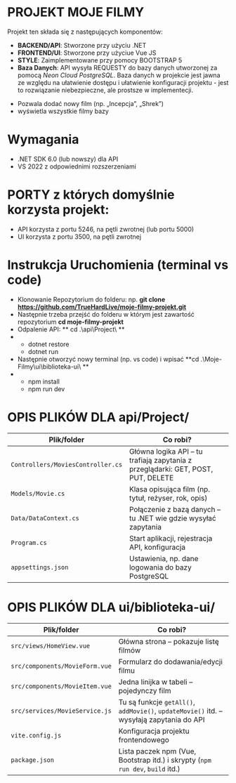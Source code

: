# PROJEKT MOJE FILMY
Projekt ten składa się z następujących komponentów:
* **BACKEND/API**: Stworzone przy użyciu .NET
* **FRONTEND/UI**: Stworzone przy użyciue Vue JS
* **STYLE**: Zaimplementowane przy pomocy BOOTSTRAP 5
* **Baza Danych**: API wysyła REQUESTY do bazy danych utworzonej za pomocą *Neon Cloud PostgreSQL*. Baza danych w projekcie jest jawna ze względu na ułatwienie dostępu i ułatwienie konfiguracji projektu - jest to rozwiązanie niebezpieczne, ale prostsze w implementecji.

- Pozwala dodać nowy film (np. „Incepcja”, „Shrek”)
- wyświetla wszystkie filmy bazy

# Wymagania
- .NET SDK 6.0 (lub nowszy) dla API
- VS 2022 z odpowiednimi rozszerzeniami

# PORTY z których domyślnie korzysta projekt:
- API korzysta z portu 5246, na pętli zwrotnej (lub portu 5000)
- UI korzysta z portu 3500, na pętli zwrotnej

# Instrukcja Uruchomienia (terminal vs code)
- Klonowanie Repozytorium do folderu: np. **git clone https://github.com/TrueHardLive/moje-filmy-projekt.git**
- Następnie trzeba przejść do folderu w którym jest zawartość repozytorium **cd moje-filmy-projekt**
- Odpalenie API: ** cd .\api\Project\ **
- * dotnet restore
  * dotnet run
- Następnie otworzyć nowy terminal (np. vs code) i wpisać **cd .\Moje-Filmy\ui\biblioteka-ui\  **
- * npm install
  * npm run dev

# OPIS PLIKÓW DLA api/Project/
| Plik/folder                       | Co robi?                                                                         |
| --------------------------------- | -------------------------------------------------------------------------------- |
| `Controllers/MoviesController.cs` | Główna logika API – tu trafiają zapytania z przeglądarki: GET, POST, PUT, DELETE |
| `Models/Movie.cs`                 | Klasa opisująca film (np. tytuł, reżyser, rok, opis)                             |
| `Data/DataContext.cs`             | Połączenie z bazą danych – tu .NET wie gdzie wysyłać zapytania                   |
| `Program.cs`                      | Start aplikacji, rejestracja API, konfiguracja                                   |
| `appsettings.json`                | Ustawienia, np. dane logowania do bazy PostgreSQL                                |

# OPIS PLIKÓW DLA ui/biblioteka-ui/
| Plik/folder                    | Co robi?                                                                                 |
| ------------------------------ | ---------------------------------------------------------------------------------------- |
| `src/views/HomeView.vue`       | Główna strona – pokazuje listę filmów                                                    |
| `src/components/MovieForm.vue` | Formularz do dodawania/edycji filmu                                                      |
| `src/components/MovieItem.vue` | Jedna linijka w tabeli – pojedynczy film                                                 |
| `src/services/MovieService.js` | Tu są funkcje `getAll()`, `addMovie()`, `updateMovie()` itd. – wysyłają zapytania do API |
| `vite.config.js`               | Konfiguracja projektu frontendowego                                                      |
| `package.json`                 | Lista paczek npm (Vue, Bootstrap itd.) i skrypty (`npm run dev`, `build` itd.)           |